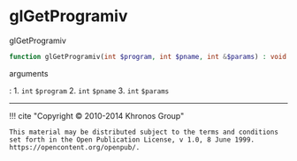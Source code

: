 # glGetProgramiv
glGetProgramiv

```php
function glGetProgramiv(int $program, int $pname, int &$params) : void
```

arguments

:    1. `int` `$program` 
    2. `int` `$pname` 
    3. `int` `$params` 

---
     

!!! cite "Copyright © 2010-2014 Khronos Group"

    This material may be distributed subject to the terms and conditions set forth in the Open Publication License, v 1.0, 8 June 1999. https://opencontent.org/openpub/.
